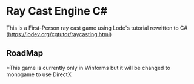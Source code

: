 # Ray Cast Engine C#

This is a First-Person ray cast game using Lode's tutorial rewritten to C# (https://lodev.org/cgtutor/raycasting.html)

## RoadMap
*This game is currently only in Winforms but it will be changed to monogame to use DirectX